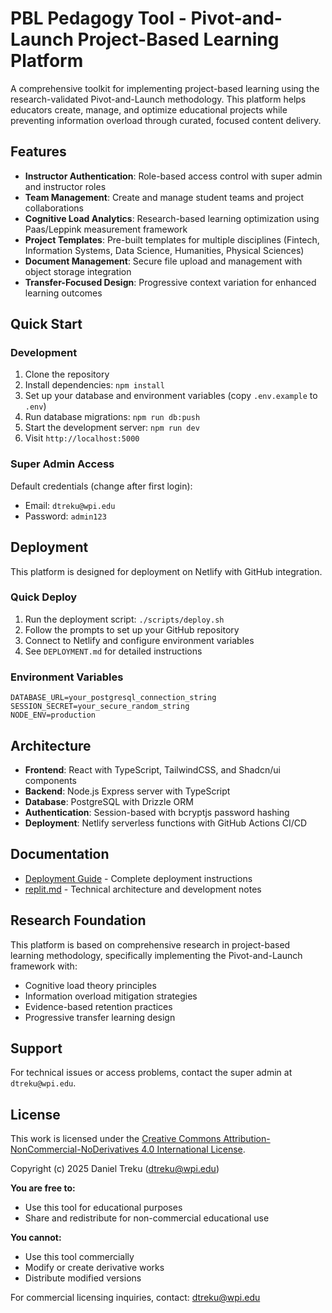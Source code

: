 # PBL Pedagogy Tool - Pivot-and-Launch Project-Based Learning Platform

A comprehensive toolkit for implementing project-based learning using the research-validated Pivot-and-Launch methodology. This platform helps educators create, manage, and optimize educational projects while preventing information overload through curated, focused content delivery.

## Features

- **Instructor Authentication**: Role-based access control with super admin and instructor roles
- **Team Management**: Create and manage student teams and project collaborations
- **Cognitive Load Analytics**: Research-based learning optimization using Paas/Leppink measurement framework
- **Project Templates**: Pre-built templates for multiple disciplines (Fintech, Information Systems, Data Science, Humanities, Physical Sciences)
- **Document Management**: Secure file upload and management with object storage integration
- **Transfer-Focused Design**: Progressive context variation for enhanced learning outcomes

## Quick Start

### Development

1. Clone the repository
2. Install dependencies: `npm install`
3. Set up your database and environment variables (copy `.env.example` to `.env`)
4. Run database migrations: `npm run db:push`
5. Start the development server: `npm run dev`
6. Visit `http://localhost:5000`

### Super Admin Access

Default credentials (change after first login):
- Email: `dtreku@wpi.edu`
- Password: `admin123`

## Deployment

This platform is designed for deployment on Netlify with GitHub integration.

### Quick Deploy

1. Run the deployment script: `./scripts/deploy.sh`
2. Follow the prompts to set up your GitHub repository
3. Connect to Netlify and configure environment variables
4. See `DEPLOYMENT.md` for detailed instructions

### Environment Variables

```
DATABASE_URL=your_postgresql_connection_string
SESSION_SECRET=your_secure_random_string
NODE_ENV=production
```

## Architecture

- **Frontend**: React with TypeScript, TailwindCSS, and Shadcn/ui components
- **Backend**: Node.js Express server with TypeScript
- **Database**: PostgreSQL with Drizzle ORM
- **Authentication**: Session-based with bcryptjs password hashing
- **Deployment**: Netlify serverless functions with GitHub Actions CI/CD

## Documentation

- [Deployment Guide](DEPLOYMENT.md) - Complete deployment instructions
- [replit.md](replit.md) - Technical architecture and development notes

## Research Foundation

This platform is based on comprehensive research in project-based learning methodology, specifically implementing the Pivot-and-Launch framework with:

- Cognitive load theory principles
- Information overload mitigation strategies
- Evidence-based retention practices
- Progressive transfer learning design

## Support

For technical issues or access problems, contact the super admin at `dtreku@wpi.edu`.

## License

This work is licensed under the [Creative Commons Attribution-NonCommercial-NoDerivatives 4.0 International License](https://creativecommons.org/licenses/by-nc-nd/4.0/).

Copyright (c) 2025 Daniel Treku (dtreku@wpi.edu)

**You are free to:**
- Use this tool for educational purposes
- Share and redistribute for non-commercial educational use

**You cannot:**
- Use this tool commercially
- Modify or create derivative works
- Distribute modified versions

For commercial licensing inquiries, contact: dtreku@wpi.edu